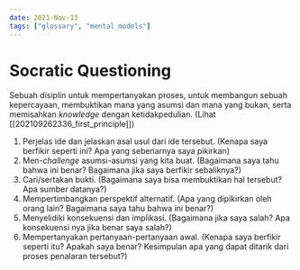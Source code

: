 ```yaml
---
date: 2021-Nov-13
tags: ["glossary", "mental_models"]
---
```


# Socratic Questioning
Sebuah disiplin untuk mempertanyakan proses, untuk membangun sebuah kepercayaan, membuktikan mana yang asumsi dan mana yang bukan, serta memisahkan *knowledge* dengan ketidakpedulian. (Lihat [[202109262336_first_principle]])

1. Perjelas ide dan jelaskan asal usul dari ide tersebut. (Kenapa saya berfikir seperti ini? Apa yang sebenarnya saya pikirkan)
2. Men-*challenge* asumsi-asumsi yang kita buat. (Bagaimana saya tahu bahwa ini benar? Bagaimana jika saya berfikir sebaliknya?)
3. Cari/sertakan bukti. (Bagaimana saya bisa membuktikan hal tersebut? Apa sumber datanya?)
4. Mempertimbangkan perspektif alternatif. (Apa yang dipikirkan oleh orang lain? Bagaimana saya tahu bahwa ini benar?)
5. Menyelidiki konsekuensi dan implikasi. (Bagaimana jika saya salah? Apa konsekuensi nya jika benar saya salah?)
6. Mempertanyakan pertanyaan-pertanyaan awal. (Kenapa saya berfikir seperti itu? Apakah saya benar? Kesimpulan apa yang dapat ditarik dari proses penalaran tersebut?)


